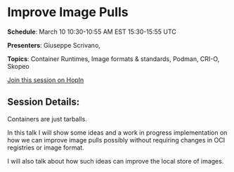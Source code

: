# Improve Image Pulls

**Schedule**: March 10 10:30-10:55 AM EST 15:30-15:55 UTC

**Presenters**: Giuseppe Scrivano,

**Topics**: Container Runtimes, Image formats & standards, Podman, CRI-O, Skopeo

[Join this session on HopIn](https://hopin.com/events/container-plumbing-days)

## Session Details:

Containers are just tarballs.

In this talk I will show some ideas and a work in progress implementation on how we can improve image pulls possibly without requiring changes in OCI registries or image format.

I will also talk about how such ideas can improve the local store of images.
